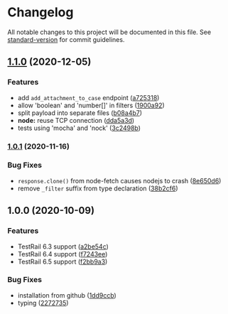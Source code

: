 # Changelog

All notable changes to this project will be documented in this file. See [standard-version](https://github.com/conventional-changelog/standard-version) for commit guidelines.

## [1.1.0](https://www.github.com/dlenroc/node-testrail-api/compare/v1.0.1...v1.1.0) (2020-12-05)


### Features

* add `add_attachment_to_case` endpoint ([a725318](https://www.github.com/dlenroc/node-testrail-api/commit/a725318b7fb0c9c1ebbc1148c79e9e789916f4a0))
* allow 'boolean' and 'number[]' in filters ([1900a92](https://www.github.com/dlenroc/node-testrail-api/commit/1900a92e4fbd2762f705265668e90ff7f2bf1ef9))
* split payload into separate files ([b08a4b7](https://www.github.com/dlenroc/node-testrail-api/commit/b08a4b71fc59008260bd653cb014f0de509ceed2))
* **node:** reuse TCP connection ([dda5a3d](https://www.github.com/dlenroc/node-testrail-api/commit/dda5a3d672b5b5712dceef8ea3bda0c87ff8871d))
* tests using 'mocha' and 'nock' ([3c2498b](https://www.github.com/dlenroc/node-testrail-api/commit/3c2498be14dd00e52d3af0829d670d823ca8115f))

### [1.0.1](https://github.com/dlenroc/node-testrail-api/compare/v1.0.0...v1.0.1) (2020-11-16)


### Bug Fixes

* `response.clone()` from node-fetch causes nodejs to crash ([8e650d6](https://github.com/dlenroc/node-testrail-api/commit/8e650d63d3a948bfb3f13d9e7a0126c5216af2cb))
* remove `_filter` suffix from type declaration ([38b2cf6](https://github.com/dlenroc/node-testrail-api/commit/38b2cf6d52a82b9469de7d4df190a7a3175d74eb))

## 1.0.0 (2020-10-09)


### Features

* TestRail 6.3 support ([a2be54c](https://github.com/dlenroc/node-testrail-api/commit/a2be54c470b51910b7bc07559aa0309a1352c8f3))
* TestRail 6.4 support ([f7243ee](https://github.com/dlenroc/node-testrail-api/commit/f7243ee463ce49ea0bb12f2a97b340319494e5ed))
* TestRail 6.5 support ([f2bb9a3](https://github.com/dlenroc/node-testrail-api/commit/f2bb9a38bce98a6879b3631dd2faf37c66859415))


### Bug Fixes

* installation from github ([1dd9ccb](https://github.com/dlenroc/node-testrail-api/commit/1dd9ccb2eb893383f8a306a01831aaf3920cc161))
* typing ([2272735](https://github.com/dlenroc/node-testrail-api/commit/227273526c92f0b5cec2312710c45cd0114ebc4d))

